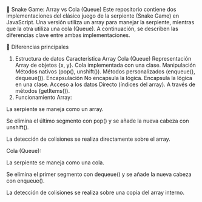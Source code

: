 🐍 Snake Game: Array vs Cola (Queue)
Este repositorio contiene dos implementaciones del clásico juego de la serpiente (Snake Game) en JavaScript. Una versión utiliza un array para manejar la serpiente, mientras que la otra utiliza una cola (Queue). A continuación, se describen las diferencias clave entre ambas implementaciones.

🎯 Diferencias principales
1. Estructura de datos
Característica	Array	Cola (Queue)
Representación	Array de objetos {x, y}.	Cola implementada con una clase.
Manipulación	Métodos nativos (pop(), unshift()).	Métodos personalizados (enqueue(), dequeue()).
Encapsulación	No encapsula la lógica.	Encapsula la lógica en una clase.
Acceso a los datos	Directo (índices del array).	A través de métodos (getItems()).
2. Funcionamiento
Array:

La serpiente se maneja como un array.

Se elimina el último segmento con pop() y se añade la nueva cabeza con unshift().

La detección de colisiones se realiza directamente sobre el array.

Cola (Queue):

La serpiente se maneja como una cola.

Se elimina el primer segmento con dequeue() y se añade la nueva cabeza con enqueue().

La detección de colisiones se realiza sobre una copia del array interno.
